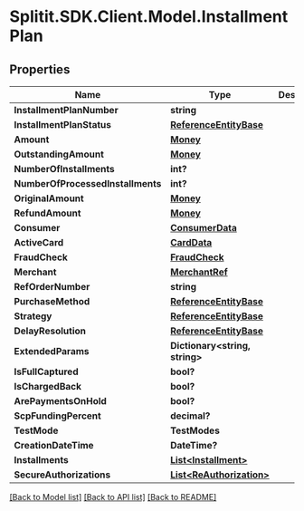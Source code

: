 # Splitit.SDK.Client.Model.InstallmentPlan
## Properties

Name | Type | Description | Notes
------------ | ------------- | ------------- | -------------
**InstallmentPlanNumber** | **string** |  | [optional] 
**InstallmentPlanStatus** | [**ReferenceEntityBase**](ReferenceEntityBase.md) |  | [optional] 
**Amount** | [**Money**](Money.md) |  | [optional] 
**OutstandingAmount** | [**Money**](Money.md) |  | [optional] 
**NumberOfInstallments** | **int?** |  | 
**NumberOfProcessedInstallments** | **int?** |  | 
**OriginalAmount** | [**Money**](Money.md) |  | [optional] 
**RefundAmount** | [**Money**](Money.md) |  | [optional] 
**Consumer** | [**ConsumerData**](ConsumerData.md) |  | [optional] 
**ActiveCard** | [**CardData**](CardData.md) |  | [optional] 
**FraudCheck** | [**FraudCheck**](FraudCheck.md) |  | [optional] 
**Merchant** | [**MerchantRef**](MerchantRef.md) |  | [optional] 
**RefOrderNumber** | **string** |  | [optional] 
**PurchaseMethod** | [**ReferenceEntityBase**](ReferenceEntityBase.md) |  | [optional] 
**Strategy** | [**ReferenceEntityBase**](ReferenceEntityBase.md) |  | [optional] 
**DelayResolution** | [**ReferenceEntityBase**](ReferenceEntityBase.md) |  | [optional] 
**ExtendedParams** | **Dictionary&lt;string, string&gt;** |  | [optional] 
**IsFullCaptured** | **bool?** |  | 
**IsChargedBack** | **bool?** |  | 
**ArePaymentsOnHold** | **bool?** |  | 
**ScpFundingPercent** | **decimal?** |  | 
**TestMode** | **TestModes** |  | 
**CreationDateTime** | **DateTime?** |  | 
**Installments** | [**List&lt;Installment&gt;**](Installment.md) |  | [optional] 
**SecureAuthorizations** | [**List&lt;ReAuthorization&gt;**](ReAuthorization.md) |  | [optional] 

[[Back to Model list]](../README.md#documentation-for-models) [[Back to API list]](../README.md#documentation-for-api-endpoints) [[Back to README]](../README.md)

